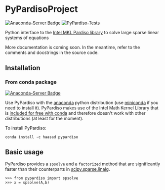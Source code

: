 # PyPardisoProject
[![Anaconda-Server Badge](https://anaconda.org/haasad/pypardiso/badges/version.svg)](https://anaconda.org/haasad/pypardiso) [![PyPardiso-Tests](https://github.com/haasad/PyPardisoProject/actions/workflows/conda-pytest.yaml/badge.svg?branch=master)](https://github.com/haasad/PyPardisoProject/actions/workflows/conda-pytest.yaml)

Python interface to the [Intel MKL Pardiso library](https://software.intel.com/en-us/node/470282) to solve large sparse linear systems of equations

More documentation is coming soon. In the meantime, refer to the comments and docstrings in the source code.

## Installation

### From conda package

[![Anaconda-Server Badge](https://anaconda.org/haasad/pypardiso/badges/installer/conda.svg)](https://conda.anaconda.org/haasad)

Use PyPardiso with the [anaconda](https://www.continuum.io/downloads) python distribution (use [miniconda](http://conda.pydata.org/miniconda.html) if you need to install it). PyPardiso makes use of the Intel Math Kernel Library that is [included for free with conda](https://www.continuum.io/blog/developer-blog/anaconda-25-release-now-mkl-optimizations) and therefore doesn't work with other distributions (at least for the moment).

To install PyPardiso:
```
conda install -c haasad pypardiso
```

## Basic usage
PyPardiso provides a `spsolve` and a `factorized` method that are significantly faster than their counterparts in [scipy.sparse.linalg](https://docs.scipy.org/doc/scipy-0.18.1/reference/sparse.linalg.html).
```
>>> from pypardiso import spsolve
>>> x = spsolve(A,b)
```
